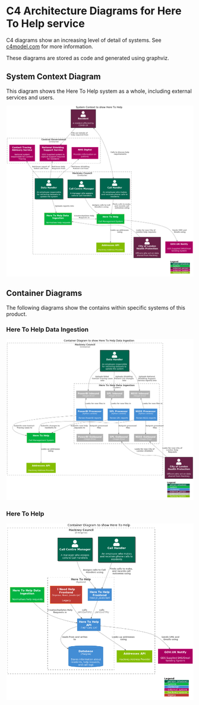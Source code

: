 # C4 Architecture Diagrams for Here To Help service

C4 diagrams show an increasing level of detail of systems. See [c4model.com](https://c4model.com/) for more information.

These diagrams are stored as code and generated using graphviz.

## System Context Diagram

This diagram shows the Here To Help system as a whole, including external services and users.

![System Context](./system_context.png)

## Container Diagrams

The following diagrams show the contains within specific systems of this product.

### Here To Help Data Ingestion

![Here To Help Data Ingestion](./here_to_help_data_ingestion_container.png)

### Here To Help

![Here To Help](./here_to_help_container.png)

